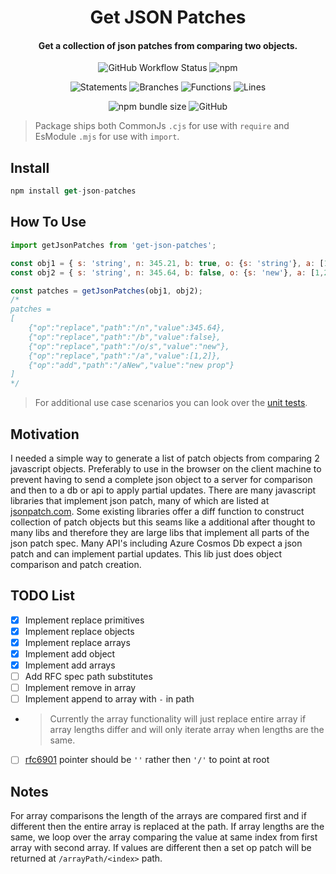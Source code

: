 <h1 align="center">
  Get JSON Patches
  <br>
</h1>

<h4 align="center">Get a collection of json patches from comparing two objects.</h4>  


<div align="center">

![GitHub Workflow Status](https://img.shields.io/github/workflow/status/RuntimeRascal/get-json-patches/Build%20Dist%20&%20Release?label=Build%20Dist%20%26%20Release&logo=github&style=for-the-badge) ![npm](https://img.shields.io/npm/v/get-json-patches?logo=npm&style=for-the-badge)  

 ![Statements](https://img.shields.io/badge/statements-94.44%25-brightgreen.svg?style=for-the-badge&logo=jest) ![Branches](https://img.shields.io/badge/branches-89.47%25-yellow.svg?style=for-the-badge&logo=jest) ![Functions](https://img.shields.io/badge/functions-100%25-brightgreen.svg?style=for-the-badge&logo=jest) ![Lines](https://img.shields.io/badge/lines-97.77%25-brightgreen.svg?style=for-the-badge&logo=jest)  

 ![npm bundle size](https://img.shields.io/bundlephobia/min/get-json-patches?style=for-the-badge) ![GitHub](https://img.shields.io/github/license/RuntimeRascal/get-json-patches?style=for-the-badge)

</div>

> Package ships both CommonJs `.cjs` for use with `require` and EsModule `.mjs` for use with `import`.

## Install

```js
npm install get-json-patches
```

## How To Use

```js
import getJsonPatches from 'get-json-patches';

const obj1 = { s: 'string', n: 345.21, b: true, o: {s: 'string'}, a: [1,2,3]}
const obj2 = { s: 'string', n: 345.64, b: false, o: {s: 'new'}, a: [1,2], aNew: 'new prop'}

const patches = getJsonPatches(obj1, obj2);
/*
patches =
[
    {"op":"replace","path":"/n","value":345.64},
    {"op":"replace","path":"/b","value":false},
    {"op":"replace","path":"/o/s","value":"new"},
    {"op":"replace","path":"/a","value":[1,2]},
    {"op":"add","path":"/aNew","value":"new prop"}
]
*/
```
> For additional use case scenarios you can look over the [unit tests](https://github.com/RuntimeRascal/get-json-patches/blob/UpdateReadme/src/getJsonPatches.test.ts).  

## Motivation
I needed a simple way to generate a list of patch objects from comparing 2 javascript objects. Preferably to use in the browser on the client machine to prevent having to send a complete json object to a server for comparison and then to a db or api to apply partial updates. There are many javascript libraries that implement json patch, many of which are listed at [jsonpatch.com](https://jsonpatch.com/#javascript). Some existing libraries offer a diff function to construct collection of patch objects but this seams like a additional after thought to many libs and therefore they are large libs that implement all parts of the json patch spec. Many API's including Azure Cosmos Db expect a json patch and can implement partial updates. This lib just does object comparison and patch creation.

## TODO List
- [X] Implement replace primitives
- [X] Implement replace objects
- [X] Implement replace arrays
- [X] Implement add object
- [X] Implement add arrays
- [ ] Add RFC spec path substitutes
- [ ] Implement remove in array
- [ ] Implement append to array with `-` in path
- > Currently the array functionality will just replace entire array if array lengths differ and will only iterate array when lengths are the same.
- [ ] [rfc6901](https://datatracker.ietf.org/doc/html/rfc6901/) pointer should be `''` rather then `'/'` to point at root

## Notes
For array comparisons the length of the arrays are compared first and if different then the entire array is replaced at the path. If array lengths are the same, we loop over the array comparing the value at same index from first array with second array. If values are different then a set op patch will be returned at `/arrayPath/<index>` path. 
